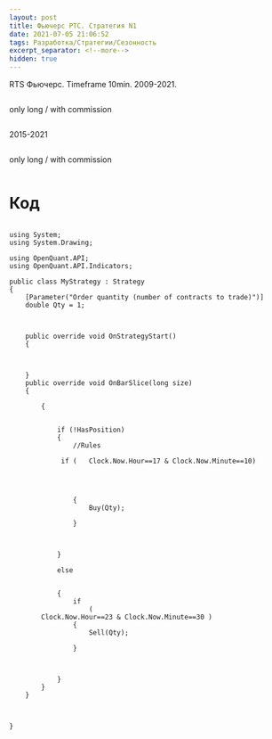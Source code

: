 ```yaml
---
layout: post
title: Фьючерс РТС. Стратегия N1
date: 2021-07-05 21:06:52
tags: Разработка/Стратегии/Сезонность
excerpt_separator: <!--more-->
hidden: true
---
```


RTS Фьючерс. Timeframe 10min. 2009-2021.

<!--more-->

<img src="https://raw.githubusercontent.com/Ragve-hub/scribble/gh-pages/images/seasonal1_ch.png" alt="">

only long / with commission

<img src="https://raw.githubusercontent.com/Ragve-hub/scribble/gh-pages/images/seasonal1_p.png" alt="">



2015-2021

<img src="https://raw.githubusercontent.com/Ragve-hub/scribble/gh-pages/images/seasonal1_ch2.png" alt="">

only long / with commission

<img src="https://raw.githubusercontent.com/Ragve-hub/scribble/gh-pages/images/seasonal1_p2.png" alt="">

# Код

```

using System;
using System.Drawing;

using OpenQuant.API;
using OpenQuant.API.Indicators;

public class MyStrategy : Strategy
{
	[Parameter("Order quantity (number of contracts to trade)")]
	double Qty = 1;

	

	public override void OnStrategyStart()
	{
		

		
	}
	public override void OnBarSlice(long size)
	{

		{
			
         
			if (!HasPosition)
			{
				//Rules
				
			 if (	Clock.Now.Hour==17 & Clock.Now.Minute==10)
					
					
					
				
				{
					Buy(Qty);
				
				}
			
		

			}
			
			else
			
			
			{
				if 			
					(
		Clock.Now.Hour==23 & Clock.Now.Minute==30 )
				{
					Sell(Qty);
					
				}
				
			
			
			}
		}
	}

	

}

```	
















